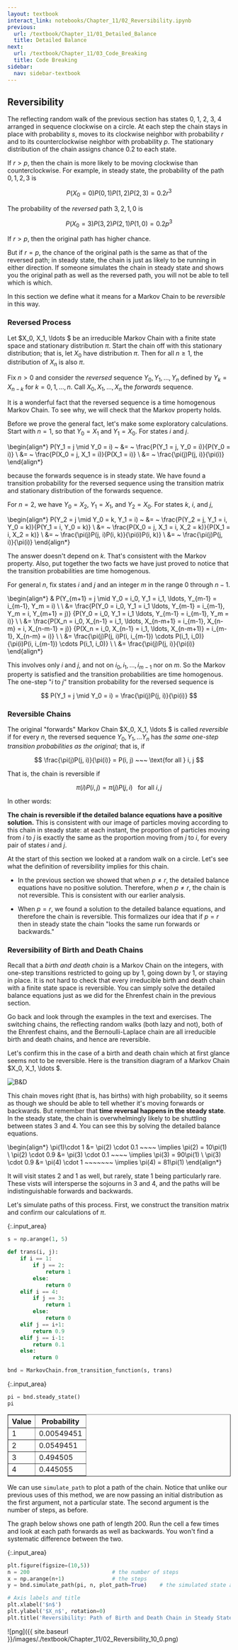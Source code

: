 ```yaml
---
layout: textbook
interact_link: notebooks/Chapter_11/02_Reversibility.ipynb
previous:
  url: /textbook/Chapter_11/01_Detailed_Balance
  title: Detailed Balance
next:
  url: /textbook/Chapter_11/03_Code_Breaking
  title: Code Breaking
sidebar:
  nav: sidebar-textbook
---
```


## Reversibility ##

The reflecting random walk of the previous section has states 0, 1, 2, 3, 4 arranged in sequence clockwise on a circle. At each step the chain stays in place with probability $s$, moves to its clockwise neighbor with probability $r$ and to its counterclockwise neighbor with probability $p$. The stationary distribution of the chain assigns chance 0.2 to each state.

If $r > p$, then the chain is more likely to be moving clockwise than counterclockwise. For example, in steady state, the probability of the path $0, 1, 2, 3$ is

$$
P(X_0 = 0)P(0, 1)P(1, 2)P(2, 3) = 0.2r^3
$$

The probability of the *reversed* path $3, 2, 1, 0$ is

$$
P(X_0 = 3)P(3, 2)P(2, 1)P(1, 0) = 0.2p^3
$$

If $r > p$, then the original path has higher chance.

But if $r = p$, the chance of the original path is the same as that of the reversed path; in steady state, the chain is just as likely to be running in either direction. If someone simulates the chain in steady state and shows you the original path as well as the reversed path, you will not be able to tell which is which.

In this section we define what it means for a Markov Chain to be *reversible* in this way.

### Reversed Process ###
Let $X_0, X_1, \ldots $ be an irreducible Markov Chain with a finite state space and stationary distribution $\pi$. Start the chain off with this stationary distribution; that is, let $X_0$ have distribution $\pi$. Then for all $n \ge 1$, the distribution of $X_n$ is also $\pi$.

Fix $n > 0$ and consider the *reversed* sequence $Y_0, Y_1, \ldots, Y_n$ defined by $Y_k = X_{n-k}$ for $k = 0, 1, \ldots, n$. Call $X_0, X_1, \ldots, X_n$ the *forwards* sequence.

It is a wonderful fact that the reversed sequence is a time homogenous Markov Chain. To see why, we will check that the Markov property holds.

Before we prove the general fact, let's make some exploratory calculations. Start with $n = 1$, so that $Y_0 = X_1$ and $Y_1 = X_0$. For states $i$ and $j$.

\begin{align*}
P(Y_1 = j \mid Y_0 = i) ~ &= ~ \frac{P(Y_1 = j, Y_0 = i)}{P(Y_0 = i)} \\
&= ~ \frac{P(X_0 = j, X_1 = i)}{P(X_1 = i)} \\
&= ~ \frac{\pi(j)P(j, i)}{\pi(i)}
\end{align*}

because the forwards sequence is in steady state. We have found a transition probability for the reversed sequence using the transition matrix and stationary distribution of the forwards sequence.

For $n = 2$, we have $Y_0 = X_2$, $Y_1 = X_1$, and $Y_2 = X_0$. For states $k$, $i$, and $j$,

\begin{align*}
P(Y_2 = j \mid Y_0 = k, Y_1 = i) ~ &= ~ \frac{P(Y_2 = j, Y_1 = i, Y_0 = k)}{P(Y_1 = i, Y_0 = k)} \\
&= ~ \frac{P(X_0 = j, X_1 = i, X_2 = k)}{P(X_1 = i, X_2 = k)} \\
&= ~ \frac{\pi(j)P(j, i)P(i, k)}{\pi(i)P(i, k)} \\
&= ~ \frac{\pi(j)P(j, i)}{\pi(i)}
\end{align*}

The answer doesn't depend on $k$. That's consistent with the Markov property. Also, put together the two facts we have just proved to notice that the transition probabilities are time homogenous.

For general $n$, fix states $i$ and $j$ and an integer $m$ in the range 0 through $n-1$.

\begin{align*}
& P(Y_{m+1} = j \mid Y_0 = i_0, Y_1 = i_1, \ldots, Y_{m-1} = i_{m-1}, Y_m = i) \\ \\ 
&=
\frac{P(Y_0 = i_0, Y_1 = i_1 \ldots, Y_{m-1} = i_{m-1}, Y_m = i, Y_{m+1} = j)}
{P(Y_0 = i_0, Y_1 = i_1 \ldots, Y_{m-1} = i_{m-1}, Y_m = i)} \\ \\
&= \frac{P(X_n = i_0, X_{n-1} = i_1, \ldots, X_{n-m+1} = i_{m-1}, X_{n-m} = i, X_{n-m-1} = j)}
{P(X_n = i_0, X_{n-1} = i_1, \ldots, X_{n-m+1)} = i_{m-1}, X_{n-m} = i)} \\ \\
&= \frac{\pi(j)P(j, i)P(i, i_{m-1}) \cdots P(i_1, i_0)}
{\pi(i)P(i, i_{m-1}) \cdots P(i_1, i_0)} \\ \\
&= \frac{\pi(j)P(j, i)}{\pi(i)}
\end{align*}

This involves only $i$ and $j$, and not on $i_0, i_1, \ldots, i_{m-1}$ nor on $m$. So the Markov property is satisfied and the transition probabilities are time homogenous. The one-step "$i$ to $j$" transition probability for the reversed sequence is

$$
P(Y_1 = j \mid Y_0 = i) = \frac{\pi(j)P(j, i)}{\pi(i)}
$$

### Reversible Chains ###
The original "forwards" Markov Chain $X_0, X_1, \ldots $ is called *reversible* if for every $n$, the reversed sequence $Y_0, Y_1, \ldots Y_n$
has *the same one-step transition probabilities as the original*; that is, if

$$
\frac{\pi(j)P(j, i)}{\pi(i)} = P(i, j) ~~~ \text{for all } i, j
$$

That is, the chain is reversible if

$$
\pi(i)P(i, j) = \pi(j)P(j, i) ~~~ \text{for all } i, j
$$

In other words:

**The chain is reversible if the detailed balance equations have a positive solution.** This is consistent with our image of particles moving according to this chain in steady state: at each instant, the proportion of particles moving from $i$ to $j$ is exactly the same as the proportion moving from $j$ to $i$, for every pair of states $i$ and $j$. 

At the start of this section we looked at a random walk on a circle. Let's see what the definition of reversibility implies for this chain.

- In the previous section we showed that when $p \ne r$, the detailed balance equations have no positive solution. Therefore, when $p \ne r$, the chain is not reversible. This is consistent with our earlier analysis.

- When $p = r$, we found a solution to the detailed balance equations, and therefore the chain is reversible. This formalizes our idea that if $p = r$ then in steady state the chain "looks the same run forwards or backwards."

### Reversibility of Birth and Death Chains ###
Recall that a *birth and death chain* is a Markov Chain on the integers, with one-step transitions restricted to going up by 1, going down by 1, or staying in place. It is not hard to check that every irreducible birth and death chain with a finite state space is reversible. You can simply solve the detailed balance equations just as we did for the Ehrenfest chain in the previous section.

Go back and look through the examples in the text and exercises. The switching chains, the reflecting random walks (both lazy and not), both of the Ehrenfest chains, and the Bernoulli-Laplace chain are all irreducible birth and death chains, and hence are reversible.

Let's confirm this in the case of a birth and death chain which at first glance seems not to be reversible. Here is the transition diagram of a Markov Chain $X_0, X_1, \ldots $.

![B&D](trans_b_and_d.png)

This chain moves right (that is, has births) with high probability, so it seems as though we should be able to tell whether it's moving forwards or backwards. But remember that **time reversal happens in the steady state**. In the steady state, the chain is overwhelmingly likely to be shuttling between states 3 and 4. You can see this by solving the detailed balance equations.

\begin{align*}
\pi(1)\cdot 1 &= \pi(2) \cdot 0.1 ~~~~ \implies \pi(2) = 10\pi(1)  \\
\pi(2) \cdot 0.9 &= \pi(3) \cdot 0.1 ~~~~ \implies \pi(3) = 90\pi(1) \\
\pi(3) \cdot 0.9 &= \pi(4) \cdot 1 ~~~~~~~ \implies \pi(4) = 81\pi(1)
\end{align*}

It will visit states 2 and 1 as well, but rarely, state 1 being particularly rare. These vists will intersperse the sojourns in 3 and 4, and the paths will be indistinguishable forwards and backwards.

Let's simulate paths of this process. First, we construct the transition matrix and confirm our calculations of $\pi$.


{:.input_area}
```python
s = np.arange(1, 5)

def trans(i, j):
    if i == 1:
        if j == 2:
            return 1
        else:
            return 0
    elif i == 4:
        if j == 3:
            return 1
        else:
            return 0
    elif j == i+1:
        return 0.9
    elif j == i-1:
        return 0.1
    else:
        return 0

bnd = MarkovChain.from_transition_function(s, trans)
```


{:.input_area}
```python
pi = bnd.steady_state()
pi
```




<div markdown="0">
<table border="1" class="dataframe">
    <thead>
        <tr>
            <th>Value</th> <th>Probability</th>
        </tr>
    </thead>
    <tbody>
        <tr>
            <td>1    </td> <td>0.00549451 </td>
        </tr>
        <tr>
            <td>2    </td> <td>0.0549451  </td>
        </tr>
        <tr>
            <td>3    </td> <td>0.494505   </td>
        </tr>
        <tr>
            <td>4    </td> <td>0.445055   </td>
        </tr>
    </tbody>
</table>
</div>



We can use `simulate_path` to plot a path of the chain. Notice that unlike our previous uses of this method, we are now passing an initial distribution as the first argument, not a particular state. The second argument is the number of steps, as before.

The graph below shows one path of length 200. Run the cell a few times and look at each path forwards as well as backwards. You won't find a systematic difference between the two. 


{:.input_area}
```python
plt.figure(figsize=(10,5))
n = 200                          # the number of steps
x = np.arange(n+1)               # the steps
y = bnd.simulate_path(pi, n, plot_path=True)    # the simulated state at each step

# Axis labels and title
plt.xlabel('$n$')
plt.ylabel('$X_n$', rotation=0)
plt.title('Reversibility: Path of Birth and Death Chain in Steady State');
```


![png]({{ site.baseurl }}/images/./textbook/Chapter_11/02_Reversibility_10_0.png)


